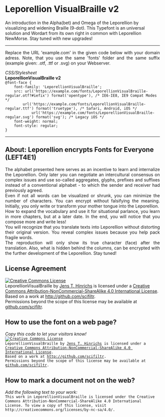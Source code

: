 # Leporellion VisualBraille v2
An introduction in the Alpha(bet) and Omega of the Leporellion by visualizing and widening Braille (9-dot). This Typefont is an universal solution and Wordart from its own right in common with Leporellion NewMorse. Stay tuned with new upgrades!
<hr>
<p align="justify">Replace the URL 'example.com' in the given code below with your domain adress. Note, that you use the same 'fonts' folder and the same suffix (example given: .otf, .ttf or .svg) on your Webserver.</p>
<em>CSS/Stylesheet</em><br>
<strong>LeporellionVisualBraille v2</strong><br>
<code>@font-face {
    font-family: 'LeporellionVisualBraille';
	src: url('https://example.com/fonts/LeporellionVisualBraille-regular.otf?#iefix') format('opentype'), /* IE6-IE8, IE9 Compat Modes */
    	url('https://example.com/fonts/LeporellionVisualBraille-regular.ttf') format('truetype'), /* Safari, Android, iOS */
        	url('https://example.com/fonts/LeporellionVisualBraille-regular.svg') format('svg'); /* Legacy iOS */
    font-weight: normal;
    font-style: regular;
}    </code><br>
<hr>
<h2>About: Leporellion encrypts Fonts for Everyone (LEFT4E1)</h2>
<p align="justify">
The alphabet presented here serves as an incentive to learn and internalize the Leporellion. Only later you can negotiate an intercultural consensus on complex issues and use so-called aggregates, glyphs, prefixes and suffixes instead of a conventional alphabet - to which the sender and receiver had previously agreed.<br>
Even if not all words can be visualized or shrunk, you can minimize the number of characters. You can encrypt without falsifying the meaning. Initially, you only write or transform your mother tongue into the Leporellion.<br>
How to expand the vocabulary and use it for situational parlance, you learn in more chapters, but at a later date. In the end, you will notice that you compose more and write less!<br>
You will recognize that you translate texts into Leporellion without distorting their original version. You reveal complex issues because you help pack fragile words.<br>
The reproduction will only show its true character (face) after the translation. Also, what is hidden behind the columns, can be encrypted with the further development of the Leporellion. Stay tuned!</p>
<h2>License Agreement</h2>
<a rel="license" href="http://creativecommons.org/licenses/by-nc-sa/4.0/"><img alt="Creative Commons License" style="border-width:0" src="https://i.creativecommons.org/l/by-nc-sa/4.0/88x31.png" /></a><br /><span xmlns:dct="http://purl.org/dc/terms/" property="dct:title">LeporellionVisualBraille</span> by <a xmlns:cc="http://creativecommons.org/ns#" href="http://github.com/scifiltr" property="cc:attributionName" rel="cc:attributionURL">Jens T. Hinrichs</a> is licensed under a <a rel="license" href="http://creativecommons.org/licenses/by-nc-sa/4.0/">Creative Commons Attribution-NonCommercial-ShareAlike 4.0 International License</a>.<br />Based on a work at <a xmlns:dct="http://purl.org/dc/terms/" href="http://github.com/scifiltr" rel="dct:source">http://github.com/scifiltr</a>.<br />Permissions beyond the scope of this license may be available at <a xmlns:cc="http://creativecommons.org/ns#" href="https://github.com/scifiltr" rel="cc:morePermissions">github.com/scifiltr</a>.
<br>
<h2>How to use the font on a web page?</h2>
<em>Copy this code to let your visitors know!</em><br>
<code><a rel="license" href="http://creativecommons.org/licenses/by-nc-sa/4.0/"><img alt="Creative Commons License" style="border-width:0" src="https://i.creativecommons.org/l/by-nc-sa/4.0/88x31.png" /></a><br /><span xmlns:dct="http://purl.org/dc/terms/" property="dct:title">LeporellionVisualBraille</span> by <a xmlns:cc="http://creativecommons.org/ns#" href="http://github.com/scifiltr" property="cc:attributionName" rel="cc:attributionURL">Jens T. Hinrichs</a> is licensed under a <a rel="license" href="http://creativecommons.org/licenses/by-nc-sa/4.0/">Creative Commons Attribution-NonCommercial-ShareAlike 4.0 International License</a>.<br />Based on a work at <a xmlns:dct="http://purl.org/dc/terms/" href="http://github.com/scifiltr" rel="dct:source">http://github.com/scifiltr</a>.<br />Permissions beyond the scope of this license may be available at <a xmlns:cc="http://creativecommons.org/ns#" href="https://github.com/scifiltr" rel="cc:morePermissions">github.com/scifiltr</a>.</code>
<h2>How to mark a document not on the web?</h2>
<em>Add the following text to your work:</em><br>
<code>This work in LeporellionVisualBraille is licensed under the Creative Commons Attribution-NonCommercial-ShareAlike 4.0 International License. To view a copy of this license, visit http://creativecommons.org/licenses/by-nc-sa/4.0/.
